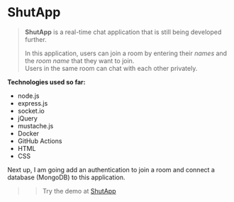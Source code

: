 # ShutApp

>**ShutApp** is a real-time chat application that is still being developed further.
>
>In this application, users can join a room by entering their _names_ and the _room name_
>that they want to join.   
>Users in the same room can chat with each other privately.

**Technologies used so far:**
- node.js
- express.js
- socket.io
- jQuery
- mustache.js
- Docker
- GitHub Actions
- HTML
- CSS

Next up, I am going add an authentication to join a room and connect a database (MongoDB) 
to this application.

>>Try the demo at [ShutApp](https://shutapp.laziz.abdullaev.dev/)
